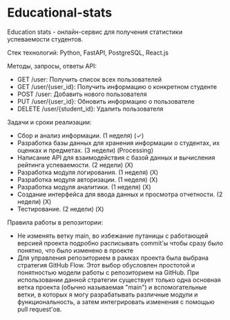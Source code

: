 # Educational-stats
Education stats - онлайн-сервис для получения статистики успеваемости студентов.

Стек технологий: Python, FastAPI, PostgreSQL, React.js

Методы, запросы, ответы API:
- GET /user: Получить список всех пользователей
- GET /user/{user_id}: Получить информацию о конкретном студенте
- POST /user: Добавить нового пользователя
- PUT /user/{user_id}: Обновить информацию о пользователе
- DELETE /user/{student_id}: Удалить пользователя

Задачи и сроки реализации:

- Сбор и анализ информации. (1 неделя) (✓)
- Разработка базы данных для хранения информации о студентах, их оценках и предметах. (3 недели) (Processing)
- Написание API для взаимодействия с базой данных и вычисления рейтинга успеваемости. (2 недели) (X)
- Разработка модуля логирования. (1 неделя) (X)
- Разработка модуля авторизации. (1 неделя) (X)
- Разработка модуля аналитики. (1 неделя) (X)
- Создание интерфейса для ввода данных и просмотра отчетности. (2 недели) (X)
- Тестирование. (2 недели) (X)

Правила работы в репозитории:

- Не изменять ветку main, во избежание путаницы с работающей версией проекта
подробно расписывать commit'ы чтобы сразу было понятно, что было изменено в проекте
- Для управления репозиторием в рамках проекта была выбрана стратегия GitHub Flow. Этот выбор обусловлен простотой и понятностью модели работы с репозиторием на GitHub. При использовании данной стратегии существует только одна основная ветка проекта (обычно называемая "main") и вспомогательные ветки, в которых я могу разрабатывать различные модули и функциональность, а затем интегрировать изменения с помощью pull request'ов.
